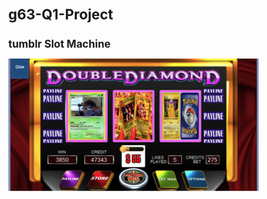 # g63-Q1-Project

## tumblr Slot Machine
![slot machine](https://github.com/cocomjolk/g63-Q1-Project/blob/master/slot%20machine.png?raw=true)


